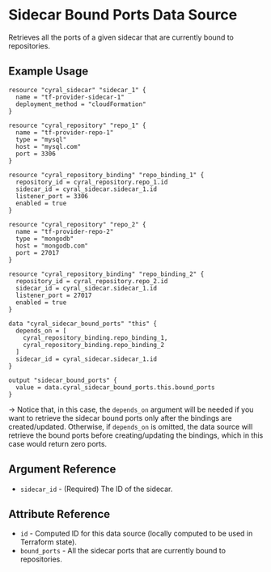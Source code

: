 # Sidecar Bound Ports Data Source

Retrieves all the ports of a given sidecar that are currently bound to repositories.

## Example Usage

```hcl
resource "cyral_sidecar" "sidecar_1" {
  name = "tf-provider-sidecar-1"
  deployment_method = "cloudFormation"
}

resource "cyral_repository" "repo_1" {
  name = "tf-provider-repo-1"
  type = "mysql"
  host = "mysql.com"
  port = 3306
}

resource "cyral_repository_binding" "repo_binding_1" {
  repository_id = cyral_repository.repo_1.id
  sidecar_id = cyral_sidecar.sidecar_1.id
  listener_port = 3306
  enabled = true
}

resource "cyral_repository" "repo_2" {
  name = "tf-provider-repo-2"
  type = "mongodb"
  host = "mongodb.com"
  port = 27017
}

resource "cyral_repository_binding" "repo_binding_2" {
  repository_id = cyral_repository.repo_2.id
  sidecar_id = cyral_sidecar.sidecar_1.id
  listener_port = 27017
  enabled = true
}

data "cyral_sidecar_bound_ports" "this" {
  depends_on = [
    cyral_repository_binding.repo_binding_1,
    cyral_repository_binding.repo_binding_2
  ]
  sidecar_id = cyral_sidecar.sidecar_1.id
}

output "sidecar_bound_ports" {
  value = data.cyral_sidecar_bound_ports.this.bound_ports
}
```

-> Notice that, in this case, the `depends_on` argument will be needed if you want to retrieve the sidecar bound ports only after the bindings are created/updated. Otherwise, if `depends_on` is omitted, the data source will retrieve the bound ports before creating/updating the bindings, which in this case would return zero ports.

## Argument Reference

- `sidecar_id` - (Required) The ID of the sidecar.

## Attribute Reference

- `id` - Computed ID for this data source (locally computed to be used in Terraform state).
- `bound_ports` - All the sidecar ports that are currently bound to repositories.
